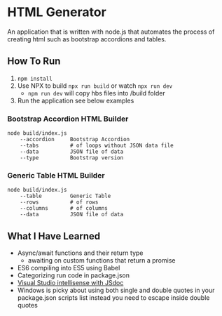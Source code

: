 # HTML Generator #
An application that is written with node.js that automates the process of creating html such as bootstrap accordions and tables.

## How To Run ##
1. `npm install`
2. Use NPX to build `npx run build` or watch `npx run dev`
    * `npm run dev` will copy hbs files into /build folder
3. Run the application see below examples

### Bootstrap Accordion HTML Builder ###
~~~~
node build/index.js
    --accordion     Bootstrap Accordion
    --tabs          # of loops without JSON data file
    --data          JSON file of data 
    --type          Bootstrap version
~~~~
### Generic Table HTML Builder ###
~~~~
node build/index.js
    --table         Generic Table
    --rows          # of rows
    --columns       # of columns 
    --data          JSON file of data
~~~~

## What I Have Learned ##
- Async/await functions and their return type
    - awaiting on custom functions that return a promise
- ES6 compiling into ES5 using Babel
- Categorizing run code in package.json
- [Visual Studio intellisense with JSdoc](http://www.codedcontainer.com/visual-studio-code-javascript-intellisense-with-jsdoc/)
- Windows is picky about using both single and double quotes in your package.json scripts list instead you need to escape inside double quotes
